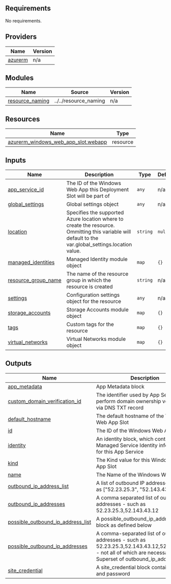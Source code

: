 <!-- BEGIN_TF_DOCS -->
## Requirements

No requirements.

## Providers

| Name | Version |
|------|---------|
| <a name="provider_azurerm"></a> [azurerm](#provider\_azurerm) | n/a |

## Modules

| Name | Source | Version |
|------|--------|---------|
| <a name="module_resource_naming"></a> [resource\_naming](#module\_resource\_naming) | ../../resource_naming | n/a |

## Resources

| Name | Type |
|------|------|
| [azurerm_windows_web_app_slot.webapp](https://registry.terraform.io/providers/hashicorp/azurerm/latest/docs/resources/windows_web_app_slot) | resource |

## Inputs

| Name | Description | Type | Default | Required |
|------|-------------|------|---------|:--------:|
| <a name="input_app_service_id"></a> [app\_service\_id](#input\_app\_service\_id) | The ID of the Windows Web App this Deployment Slot will be part of | `any` | n/a | yes |
| <a name="input_global_settings"></a> [global\_settings](#input\_global\_settings) | Global settings object | `any` | n/a | yes |
| <a name="input_location"></a> [location](#input\_location) | Specifies the supported Azure location where to create the resource. Ommitting this variable will default to the var.global\_settings.location value. | `string` | `null` | no |
| <a name="input_managed_identities"></a> [managed\_identities](#input\_managed\_identities) | Managed Identity module object | `map` | `{}` | no |
| <a name="input_resource_group_name"></a> [resource\_group\_name](#input\_resource\_group\_name) | The name of the resource group in which the resource is created | `string` | n/a | yes |
| <a name="input_settings"></a> [settings](#input\_settings) | Configuration settings object for the resource | `any` | n/a | yes |
| <a name="input_storage_accounts"></a> [storage\_accounts](#input\_storage\_accounts) | Storage Accounts module object | `map` | `{}` | no |
| <a name="input_tags"></a> [tags](#input\_tags) | Custom tags for the resource | `map` | `{}` | no |
| <a name="input_virtual_networks"></a> [virtual\_networks](#input\_virtual\_networks) | Virtual Networks module object | `map` | `{}` | no |

## Outputs

| Name | Description |
|------|-------------|
| <a name="output_app_metadata"></a> [app\_metadata](#output\_app\_metadata) | App Metadata block |
| <a name="output_custom_domain_verification_id"></a> [custom\_domain\_verification\_id](#output\_custom\_domain\_verification\_id) | The identifier used by App Service to perform domain ownership verification via DNS TXT record |
| <a name="output_default_hostname"></a> [default\_hostname](#output\_default\_hostname) | The default hostname of the Windows Web App Slot |
| <a name="output_id"></a> [id](#output\_id) | The ID of the Windows Web App Slot |
| <a name="output_identity"></a> [identity](#output\_identity) | An identity block, which contains the Managed Service Identity information for this App Service |
| <a name="output_kind"></a> [kind](#output\_kind) | The Kind value for this Windows Web App Slot |
| <a name="output_name"></a> [name](#output\_name) | The Name of the Windows Web App Slot |
| <a name="output_outbound_ip_address_list"></a> [outbound\_ip\_address\_list](#output\_outbound\_ip\_address\_list) | A list of outbound IP addresses - such as ["52.23.25.3", "52.143.43.12"] |
| <a name="output_outbound_ip_addresses"></a> [outbound\_ip\_addresses](#output\_outbound\_ip\_addresses) | A comma separated list of outbound IP addresses - such as 52.23.25.3,52.143.43.12 |
| <a name="output_possible_outbound_ip_address_list"></a> [possible\_outbound\_ip\_address\_list](#output\_possible\_outbound\_ip\_address\_list) | A possible\_outbound\_ip\_address\_list block as defined below |
| <a name="output_possible_outbound_ip_addresses"></a> [possible\_outbound\_ip\_addresses](#output\_possible\_outbound\_ip\_addresses) | A comma-separated list of outbound IP addresses - such as 52.23.25.3,52.143.43.12,52.143.43.17 - not all of which are necessarily in use. Superset of outbound\_ip\_addresses |
| <a name="output_site_credential"></a> [site\_credential](#output\_site\_credential) | A site\_credential block containing name and password |
<!-- END_TF_DOCS -->